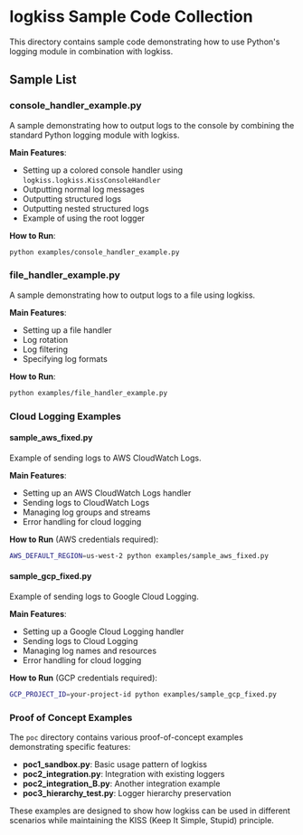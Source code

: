 # logkiss Sample Code Collection

This directory contains sample code demonstrating how to use Python's logging module in combination with logkiss.

## Sample List

### console_handler_example.py

A sample demonstrating how to output logs to the console by combining the standard Python logging module with logkiss.

**Main Features**:
- Setting up a colored console handler using `logkiss.logkiss.KissConsoleHandler`
- Outputting normal log messages
- Outputting structured logs
- Outputting nested structured logs
- Example of using the root logger

**How to Run**:
```bash
python examples/console_handler_example.py
```

### file_handler_example.py

A sample demonstrating how to output logs to a file using logkiss.

**Main Features**:
- Setting up a file handler
- Log rotation
- Log filtering
- Specifying log formats

**How to Run**:
```bash
python examples/file_handler_example.py
```

### Cloud Logging Examples

#### sample_aws_fixed.py

Example of sending logs to AWS CloudWatch Logs.

**Main Features**:
- Setting up an AWS CloudWatch Logs handler
- Sending logs to CloudWatch Logs
- Managing log groups and streams
- Error handling for cloud logging

**How to Run** (AWS credentials required):
```bash
AWS_DEFAULT_REGION=us-west-2 python examples/sample_aws_fixed.py
```

#### sample_gcp_fixed.py

Example of sending logs to Google Cloud Logging.

**Main Features**:
- Setting up a Google Cloud Logging handler
- Sending logs to Cloud Logging
- Managing log names and resources
- Error handling for cloud logging

**How to Run** (GCP credentials required):
```bash
GCP_PROJECT_ID=your-project-id python examples/sample_gcp_fixed.py
```

### Proof of Concept Examples

The `poc` directory contains various proof-of-concept examples demonstrating specific features:

- **poc1_sandbox.py**: Basic usage pattern of logkiss
- **poc2_integration.py**: Integration with existing loggers
- **poc2_integration_B.py**: Another integration example
- **poc3_hierarchy_test.py**: Logger hierarchy preservation

These examples are designed to show how logkiss can be used in different scenarios while maintaining the KISS (Keep It Simple, Stupid) principle.
